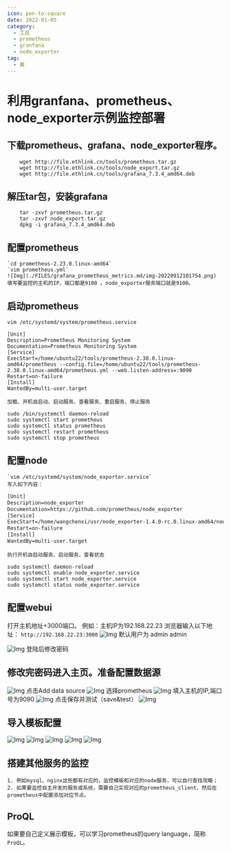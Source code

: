 ```yaml
---
icon: pen-to-square
date: 2022-01-05
category:
  - 工具
  - prometheus
  - granfana
  - node_exporter
tag:
  - 黄
---
```


# 利用granfana、prometheus、node_exporter示例监控部署

## 下载prometheus、grafana、node_exporter程序。
```shell
    wget http://file.ethlink.cn/tools/prometheus.tar.gz
    wget http://file.ethlink.cn/tools/node_export.tar.gz
    wget http://file.ethlink.cn/tools/grafana_7.3.4_amd64.deb
```

## 解压tar包，安装grafana
```shell
    tar -zxvf prometheus.tar.gz
    tar -zxvf node_export.tar.gz
    dpkg -i grafana_7.3.4_amd64.deb
```
## 配置prometheus
    `cd prometheus-2.23.0.linux-amd64`
    `vim prometheus.yml`
    ![Img](./FILES/grafana_prometheus_metrics.md/img-20220912101754.png)
    填写要监控的主机的IP，端口都是9100 。node_exporter服务端口就是9100。

## 启动prometheus
   `vim /etc/systemd/system/prometheus.service`
```shell
[Unit]
Description=Prometheus Monitoring System
Documentation=Prometheus Monitoring System
[Service]
ExecStart=/home/ubuntu22/tools/prometheus-2.38.0.linux-amd64/prometheus --config.file=/home/ubuntu22/tools/prometheus-2.38.0.linux-amd64/prometheus.yml --web.listen-address=:9090
Restart=on-failure
[Install]
WantedBy=multi-user.target
```
    加载、开机自启动、启动服务、查看服务、重启服务、停止服务
```shell
sudo /bin/systemctl daemon-reload
sudo systemctl start prometheus
sudo systemctl status prometheus
sudo systemctl restart prometheus
sudo systemctl stop prometheus
```


## 配置node
    `vim /etc/systemd/system/node_exporter.service`
    写入如下内容：
```tex
[Unit]
Description=node_exporter
Documentation=https://github.com/prometheus/node_exporter
[Service]
ExecStart=/home/wangchenxi/usr/node_exporter-1.4.0-rc.0.linux-amd64/node_exporter --collector.systemd --collector.processes
Restart=on-failure
[Install]
WantedBy=multi-user.target
```
    执行开机自启动服务、启动服务、查看状态
```shell
sudo systemctl daemon-reload
sudo systemctl enable node_exporter.service 
sudo systemctl start node_exporter.service 
sudo systemctl status node_exporter.service
```


## 配置webui
打开主机地址+3000端口。
例如：主机IP为192.168.22.23
浏览器输入以下地址：    `http://192.168.22.23:3000`
![Img](./FILES/grafana_prometheus_metrics.md/img-20220912102054.png)
默认用户为 admin admin

![Img](./FILES/grafana_prometheus_metrics.md/img-20220912102143.png)
登陆后修改密码


## 修改完密码进入主页。准备配置数据源
![Img](./FILES/grafana_prometheus_metrics.md/img-20220912102323.png)
点击Add data source
![Img](./FILES/grafana_prometheus_metrics.md/img-20220912102423.png)
选择prometheus
![Img](./FILES/grafana_prometheus_metrics.md/img-20220912102502.png)
填入主机的IP,端口号为9090
![Img](./FILES/grafana_prometheus_metrics.md/img-20220912102533.png)
点击保存并测试（save&test）
![Img](./FILES/grafana_prometheus_metrics.md/img-20220912102645.png)

## 导入模板配置
![Img](./FILES/grafana_prometheus_metrics.md/img-20220912103538.png)
![Img](./FILES/grafana_prometheus_metrics.md/img-20220912103602.png)
![Img](./FILES/grafana_prometheus_metrics.md/img-20220912103611.png)
![Img](./FILES/grafana_prometheus_metrics.md/img-20220912103619.png)
![Img](./FILES/grafana_prometheus_metrics.md/img-20220912103630.png)


## 搭建其他服务的监控
    1. 例如mysql、nginx这些都有对应的，监控模板和对应的node服务，可以自行查找攻略；
    2. 如果要监控自主开发的服务或系统，需要自己实现对应的prometheus_client，然后在prometheus中配置添加对应节点。

## ProQL
 如果要自己定义展示模板，可以学习prometheus的query language，简称`ProQL`。

